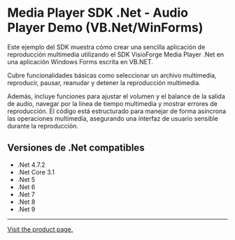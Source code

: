 ﻿# Media Player SDK .Net - Audio Player Demo (VB.Net/WinForms)

Este ejemplo del SDK muestra cómo crear una sencilla aplicación de reproducción multimedia utilizando el SDK VisioForge Media Player .Net en una aplicación Windows Forms escrita en VB.NET.

Cubre funcionalidades básicas como seleccionar un archivo multimedia, reproducir, pausar, reanudar y detener la reproducción multimedia.

Además, incluye funciones para ajustar el volumen y el balance de la salida de audio, navegar por la línea de tiempo multimedia y mostrar errores de reproducción. El código está estructurado para manejar de forma asíncrona las operaciones multimedia, asegurando una interfaz de usuario sensible durante la reproducción.

## Versiones de .Net compatibles

* .Net 4.7.2
* .Net Core 3.1
* .Net 5
* .Net 6
* .Net 7
* .Net 8
* .Net 9

---

[Visit the product page.](https://www.visioforge.com/media-player-sdk-net)
